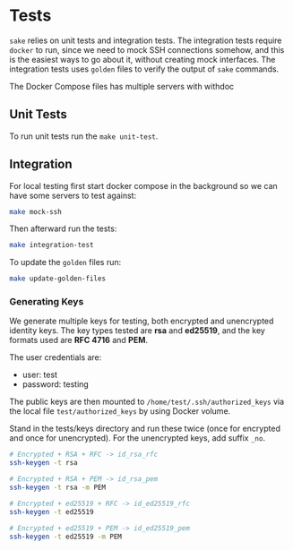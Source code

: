 # Tests

`sake` relies on unit tests and integration tests. The integration tests require `docker` to run, since we need to mock SSH connections somehow, and this is the easiest ways to go about it, without creating mock interfaces. The integration tests uses `golden` files to verify the output of `sake` commands.

The Docker Compose files has multiple servers with withdoc

## Unit Tests

To run unit tests run the `make unit-test`.

## Integration

For local testing first start docker compose in the background so we can have some servers to test against:

```bash
make mock-ssh
```

Then afterward run the tests:

```bash
make integration-test
```

To update the `golden` files run:

```bash
make update-golden-files
```

### Generating Keys

We generate multiple keys for testing, both encrypted and unencrypted identity keys. The key types tested are **rsa** and **ed25519**, and the key formats used are **RFC 4716** and **PEM**.

The user credentials are:

- user: test
- password: testing

The public keys are then mounted to `/home/test/.ssh/authorized_keys` via the local file `test/authorized_keys` by using Docker volume.


Stand in the tests/keys directory and run these twice (once for encrypted and once for unencrypted). For the unencrypted keys, add suffix `_no`.

```bash
# Encrypted + RSA + RFC -> id_rsa_rfc
ssh-keygen -t rsa

# Encrypted + RSA + PEM -> id_rsa_pem
ssh-keygen -t rsa -m PEM

# Encrypted + ed25519 + RFC -> id_ed25519_rfc
ssh-keygen -t ed25519

# Encrypted + ed25519 + PEM -> id_ed25519_pem
ssh-keygen -t ed25519 -m PEM
```

